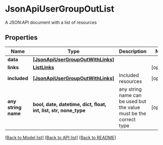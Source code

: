 # JsonApiUserGroupOutList

A JSON:API document with a list of resources

## Properties
Name | Type | Description | Notes
------------ | ------------- | ------------- | -------------
**data** | [**[JsonApiUserGroupOutWithLinks]**](JsonApiUserGroupOutWithLinks.md) |  | 
**links** | [**ListLinks**](ListLinks.md) |  | [optional] 
**included** | [**[JsonApiUserGroupOutWithLinks]**](JsonApiUserGroupOutWithLinks.md) | Included resources | [optional] 
**any string name** | **bool, date, datetime, dict, float, int, list, str, none_type** | any string name can be used but the value must be the correct type | [optional]

[[Back to Model list]](../README.md#documentation-for-models) [[Back to API list]](../README.md#documentation-for-api-endpoints) [[Back to README]](../README.md)



